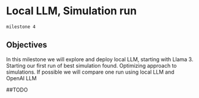 # Local LLM, Simulation run

```milestone 4```

## Objectives

In this milestone we will explore and deploy local LLM, starting with Llama 3. Starting our first run of best simulation found. Optimizing approach to simulations. If possible we will compare one run using local LLM and OpenAI LLM


##TODO
